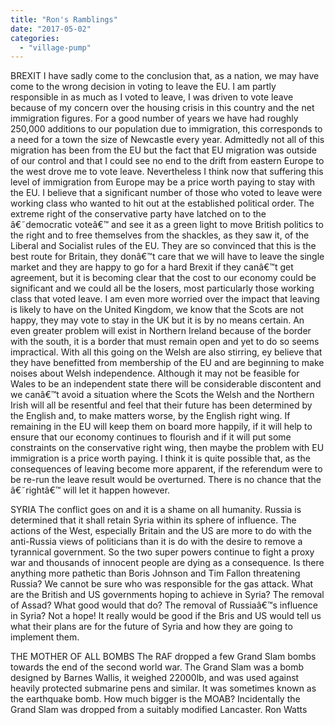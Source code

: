 ```yaml
---
title: "Ron's Ramblings"
date: "2017-05-02"
categories: 
  - "village-pump"
---
```


BREXIT I have sadly come to the conclusion that, as a nation, we may have come to the wrong decision in voting to leave the EU. I am partly responsible in as much as I voted to leave, I was driven to vote leave because of my concern over the housing crisis in this country and the net immigration figures. For a good number of years we have had roughly 250,000 additions to our population due to immigration, this corresponds to a need for a town the size of Newcastle every year. Admittedly not all of this migration has been from the EU but the fact that EU migration was outside of our control and that I could see no end to the drift from eastern Europe to the west drove me to vote leave. Nevertheless I think now that suffering this level of immigration from Europe may be a price worth paying to stay with the EU. I believe that a significant number of those who voted to leave were working class who wanted to hit out at the established political order. The extreme right of the conservative party have latched on to the â€˜democratic voteâ€™ and see it as a green light to move British politics to the right and to free themselves from the shackles, as they saw it, of the Liberal and Socialist rules of the EU. They are so convinced that this is the best route for Britain, they donâ€™t care that we will have to leave the single market and they are happy to go for a hard Brexit if they canâ€™t get agreement, but it is becoming clear that the cost to our economy could be significant and we could all be the losers, most particularly those working class that voted leave. I am even more worried over the impact that leaving is likely to have on the United Kingdom, we know that the Scots are not happy, they may vote to stay in the UK but it is by no means certain. An even greater problem will exist in Northern Ireland because of the border with the south, it is a border that must remain open and yet to do so seems impractical. With all this going on the Welsh are also stirring, ey believe that they have benefitted from membership of the EU and are beginning to make noises about Welsh independence. Although it may not be feasible for Wales to be an independent state there will be considerable discontent and we canâ€™t avoid a situation where the Scots the Welsh and the Northern Irish will all be resentful and feel that their future has been determined by the English and, to make matters worse, by the English right wing. If remaining in the EU will keep them on board more happily, if it will help to ensure that our economy continues to flourish and if it will put some constraints on the conservative right wing, then maybe the problem with EU immigration is a price worth paying. I think it is quite possible that, as the consequences of leaving become more apparent, if the referendum were to be re-run the leave result would be overturned. There is no chance that the â€˜rightâ€™ will let it happen however.

SYRIA The conflict goes on and it is a shame on all humanity. Russia is determined that it shall retain Syria within its sphere of influence. The actions of the West, especially Britain and the US are more to do with the anti-Russia views of politicians than it is do with the desire to remove a tyrannical government. So the two super powers continue to fight a proxy war and thousands of innocent people are dying as a consequence. Is there anything more pathetic than Boris Johnson and Tim Fallon threatening Russia? We cannot be sure who was responsible for the gas attack. What are the British and US governments hoping to achieve in Syria? The removal of Assad? What good would that do? The removal of Russiaâ€™s influence in Syria? Not a hope! It really would be good if the Bris and US would tell us what their plans are for the future of Syria and how they are going to implement them.

THE MOTHER OF ALL BOMBS The RAF dropped a few Grand Slam bombs towards the end of the second world war. The Grand Slam was a bomb designed by Barnes Wallis, it weighed 22000lb, and was used against heavily protected submarine pens and similar. It was sometimes known as the earthquake bomb. How much bigger is the MOAB? Incidentally the Grand Slam was dropped from a suitably modified Lancaster. Ron Watts
